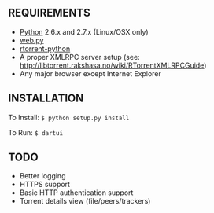 REQUIREMENTS
------------
- [Python](http://www.python.org/) 2.6.x and 2.7.x (Linux/OSX only)
- [web.py](http://webpy.org/)
- [rtorrent-python](https://github.com/cjlucas/rtorrent-python)
- A proper XMLRPC server setup (see: http://libtorrent.rakshasa.no/wiki/RTorrentXMLRPCGuide)
- Any major browser except Internet Explorer

INSTALLATION
------------

To Install:
```$ python setup.py install```

To Run:
```$ dartui```

TODO
----
- Better logging
- HTTPS support
- Basic HTTP authentication support
- Torrent details view (file/peers/trackers)
